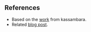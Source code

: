 ## References

- Based on the [work](https://github.com/kassambara/wordpress-docker-compose/) from kassambara.
- Related [blog post](https://www.datanovia.com/en/lessons/wordpress-docker-setup-files-example-for-local-development/).
